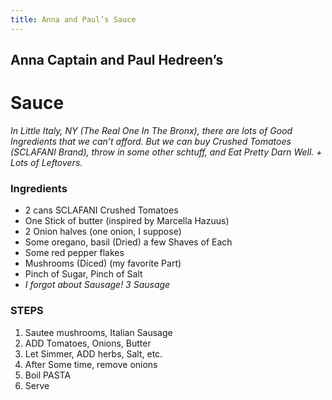 ```yaml
---
title: Anna and Paul’s Sauce
---
```


## Anna Captain and Paul Hedreen’s

# Sauce

*In Little Italy, NY (The Real One In The Bronx), there are lots of Good Ingredients that we can’t afford. But we can buy Crushed Tomatoes (SCLAFANI Brand), throw in some other schtuff, and Eat Pretty Darn Well. + Lots of Leftovers.*

### Ingredients

- <qu>2 cans</qu> SCLAFANI Crushed Tomatoes
- <qu>One Stick</qu> of butter (inspired by Marcella Hazuus)
- <qu>2</qu> Onion halves (one onion, I suppose)
- <qu>Some</qu> oregano, basil (Dried) a few Shaves of Each
- <qu>Some</qu> red pepper flakes
- Mushrooms (Diced) (my favorite Part)
- <qu>Pinch</qu> of Sugar, <qu>Pinch</qu> of Salt
- <em>I forgot about Sausage! <qu>3</qu> Sausage</em>

### STEPS

1. Sautee mushrooms, Italian Sausage
2. ADD Tomatoes, Onions, Butter
3. Let Simmer, ADD herbs, Salt, etc.
4. After <qu>Some time</qu>, remove onions
5. Boil PASTA
6. Serve